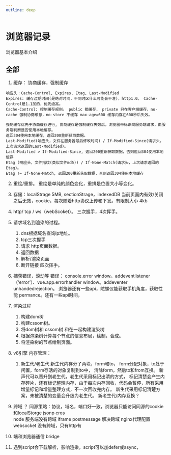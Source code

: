 ```yaml
---
outline: deep
---
```


# 浏览器记录
浏览器基本介绍

## 全部
1. 缓存： 协商缓存，强制缓存
```
响应头：Cache-Control, Expires, Etag, Last-Modified
Expires: 缓存过期时间(是绝对时间，不同时区什么可能会不准)，http1.0。 Cache-Control是1.1加的，优先级高。
Cache-Control: 控制缓存规则。 public 都缓存， private 只在客户端缓存，no-cache 强制协商缓存，no-store 不缓存 max-age=600 缓存内存在600秒后失效。

强制缓存优先于协商缓存进行, 协商缓存是强制缓存失效后，浏览器带标识向服务端请求，由服务端判断是否使用本地缓存。
返回304使用本地缓存，返回200重新获取数据。
Last-Modified(响应头，文件在服务器最后修改时间) / If-Modified-Since(请求头，上次请求返回的Last-Modified)。
Last-Modified > If-Modified-Since, 返回200重新获取数据，否则返回304使用本地缓存
Etag (响应头，文件指纹(类似文件md5)) / If-None-Match(请求头，上次请求返回的Etag)。
Etag != If-None-Match, 返回200重新获取数据，否则返回304使用本地缓存

```
2. 重绘/重排。 重绘是单纯的颜色变化，重排是位置大小等变化。
3. 存储：localStrage 5MB, sectionStrage，indexedDB 当前页面内有效/关闭之后无效，cookie，每次随着http协议上传和下发。有限制大小 4kb
4. http/ tcp / ws（webScoket）。 三次握手，4次挥手。 
5. 请求域名到渲染的过程。
	1. dns根据域名查询ip地址。
	2. tcp三次握手
	3. 请求 http页面数据。
	4. 返回数据
	5. 解析/渲染页面
	6. 断开链接 四次挥手。
6. 捕获错误，滚动等  错误： console.error  window。addeventlistener（‘error’）、vue.app.errorhandler  window。addeventer unhandedrejection。 浏览器还有一些api，陀螺仪能获取手机角度，获取性能 permance。还有一些api时间，
7. 渲染过程
	1. 构建dom树
	2. 构建cssom树。
	3. 将dom树和 cssom树 和在一起构建渲染树
	4. 根据渲染树计算每个节点的信息布局，绘制，合成。
	5. 将渲染树的节点绘制页面。

8. v8引擎 内存管理：
	1. 新生代/老生代   新生代内存分了两块，form和to， form分配对象，to处于闲置，form存活的对象复制到to中， 清除form，然后to和from互换。 
  新声代可以晋升到老生代，老生代采用标记出清的方式， 标记清楚会产生内存碎片，还有标记整理内存，由于每次内存回收，代码会暂停，所有采用增量标记和增量整理方式，不一次回收完内存。
  新生代采用标记清楚方案，未被清楚的变量会升级为老生代。 
  新老生代/内存互换？ 

9. 跨域 ？ 同源策略：协议，域名，端口好一致，浏览器只能访问同源的cookie和localStorge
	jsonp 
	cros  
	node 服务端没有跨域 
	iframe postmessage 解决跨域
	nginx代理配置
	websocket 没有跨域，只有http有
10. 端和浏览器通信 bridge

11. 遇到script会下载解析，影响渲染，script可以加defer或async，


